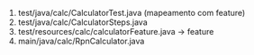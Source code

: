 1. test/java/calc/CalculatorTest.java (mapeamento com feature)
2. test/java/calc/CalculatorSteps.java
3. test/resources/calc/calculatorFeature.java -> feature
4. main/java/calc/RpnCalculator.java
